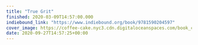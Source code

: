 ```yaml
---
title: "True Grit"
finished: 2020-03-09T14:57:00.000
indiebound_link: "https://www.indiebound.org/book/9781590204597"
cover_image: https://coffee-cake.nyc3.cdn.digitaloceanspaces.com/book_covers/2020/true-grit.jpg
date: 2020-09-27T14:57:25+00:00
---
```

